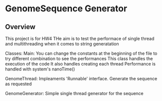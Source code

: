 # GenomeSequence Generator
## Overview
 This project is for HW4
 THe aim is to test the performace of single thread and multithreading when it comes to string generatation

 Classes:
 Main:
 You can change the constants at the beginning of the file to try different combination to see the performances
 This class handles the execution of the code
 It also handles creating each thread
 Performance is handled with system's nanoTime()

 GenomeThread:
 Impleaments 'Runnable' interface. 
 Generate the sequence as requested

 GenomeGenerator:
 Simple single thread generator for the sequence